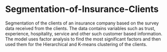 # Segmentation-of-Insurance-Clients
Segmentation of the clients of an insurance company based on the survey data received from the clients. The data contains variables such as trust, experience, hospitality, service and other such customer based information. The model uses factor analysis to find the most significant factors and then used them for the Hierarchical and K-means clustering of the clients.
